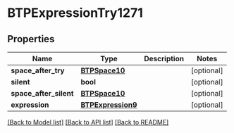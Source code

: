 # BTPExpressionTry1271

## Properties
Name | Type | Description | Notes
------------ | ------------- | ------------- | -------------
**space_after_try** | [**BTPSpace10**](BTPSpace10.md) |  | [optional] 
**silent** | **bool** |  | [optional] 
**space_after_silent** | [**BTPSpace10**](BTPSpace10.md) |  | [optional] 
**expression** | [**BTPExpression9**](BTPExpression9.md) |  | [optional] 

[[Back to Model list]](../README.md#documentation-for-models) [[Back to API list]](../README.md#documentation-for-api-endpoints) [[Back to README]](../README.md)


